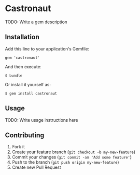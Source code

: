 # Castronaut

TODO: Write a gem description

## Installation

Add this line to your application's Gemfile:

    gem 'castronaut'

And then execute:

    $ bundle

Or install it yourself as:

    $ gem install castronaut

## Usage

TODO: Write usage instructions here

## Contributing

1. Fork it
2. Create your feature branch (`git checkout -b my-new-feature`)
3. Commit your changes (`git commit -am 'Add some feature'`)
4. Push to the branch (`git push origin my-new-feature`)
5. Create new Pull Request
